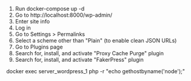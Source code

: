 1. Run docker-compose up -d
2. Go to http://localhost:8000/wp-admin/
3. Enter site info
4. Log in
5. Go to Settings > Permalinks
6. Select a scheme other than "Plain" (to enable clean JSON URLs)
7. Go to Plugins page
8. Search for, install, and activate "Proxy Cache Purge" plugin
9. Search for, install, and activate "FakerPress" plugin


docker exec server_wordpress_1 php -r "echo gethostbyname('node');"

